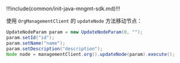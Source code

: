 !!!include(common/init-java-mngmt-sdk.md)!!!

使用 `OrgManagementClient` 的 `updateNode` 方法移动节点：

```java
UpdateNodeParam param = new UpdateNodeParam(0, "");
param.setId("id");
param.setName("name");
param.setDescription("description");
Node node = managementClient.org().updateNode(param).execute();
```